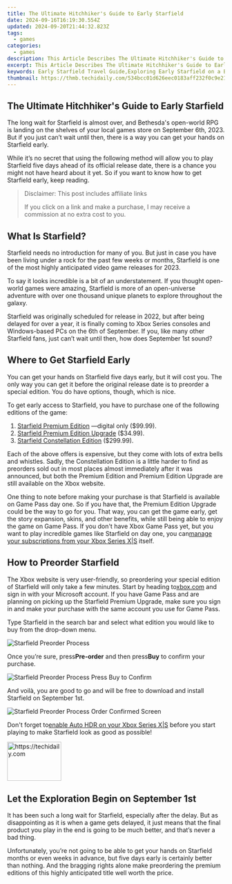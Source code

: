 ```yaml
---
title: The Ultimate Hitchhiker's Guide to Early Starfield
date: 2024-09-16T16:19:30.554Z
updated: 2024-09-20T21:44:32.823Z
tags:
  - games
categories:
  - games
description: This Article Describes The Ultimate Hitchhiker's Guide to Early Starfield
excerpt: This Article Describes The Ultimate Hitchhiker's Guide to Early Starfield
keywords: Early Starfield Travel Guide,Exploring Early Starfield on a Budget,Hitchhiking Tips for Space Adventurers,Early Starfield Hitchhiker's Experience,Ultimate Guide,Hitchhiking Strategies for Early Starfield Fans,Beginner's Hitchhiking in Sci-Fi Settings
thumbnail: https://thmb.techidaily.com/534bcc01d626eec0183aff232f0c9e211e75d3b58d6731fdc6da8a1b96d39a6c.jpg
---
```


## The Ultimate Hitchhiker's Guide to Early Starfield

 The long wait for Starfield is almost over, and Bethesda's open-world RPG is landing on the shelves of your local games store on September 6th, 2023\. But if you just can’t wait until then, there is a way you can get your hands on Starfield early.

 While it’s no secret that using the following method will allow you to play Starfield five days ahead of its official release date, there is a chance you might not have heard about it yet. So if you want to know how to get Starfield early, keep reading.

>  Disclaimer: This post includes affiliate links
>
>  If you click on a link and make a purchase, I may receive a commission at no extra cost to you.
>

## What Is Starfield?

 Starfield needs no introduction for many of you. But just in case you have been living under a rock for the past few weeks or months, Starfield is one of the most highly anticipated video game releases for 2023.

 To say it looks incredible is a bit of an understatement. If you thought open-world games were amazing, Starfield is more of an open-universe adventure with over one thousand unique planets to explore throughout the galaxy.

 Starfield was originally scheduled for release in 2022, but after being delayed for over a year, it is finally coming to Xbox Series consoles and Windows-based PCs on the 6th of September. If you, like many other Starfield fans, just can’t wait until then, how does September 1st sound?

## Where to Get Starfield Early

 You can get your hands on Starfield five days early, but it will cost you. The only way you can get it before the original release date is to preorder a special edition. You do have options, though, which is nice.

 To get early access to Starfield, you have to purchase one of the following editions of the game:

1. [Starfield Premium Edition](https://www.xbox.com/en-US/games/store/starfield-premium-edition/9NLGBHLSWXM8/0017) —digital only ($99.99).
2. [Starfield Premium Edition Upgrade](https://www.xbox.com/en-US/games/store/starfield-premium-edition-upgrade/9PB4ZWV7S2MG/0017) ($34.99).
3. [Starfield Constellation Edition](https://bethesda.net/en/game/starfield/get-starfield) ($299.99).

 Each of the above offers is expensive, but they come with lots of extra bells and whistles. Sadly, the Constellation Edition is a little harder to find as preorders sold out in most places almost immediately after it was announced, but both the Premium Edition and Premium Edition Upgrade are still available on the Xbox website.

 One thing to note before making your purchase is that Starfield is available on Game Pass day one. So if you have that, the Premium Edition Upgrade could be the way to go for you. That way, you can get the game early, get the story expansion, skins, and other benefits, while still being able to enjoy the game on Game Pass. If you don't have Xbox Game Pass yet, but you want to play incredible games like Starfield on day one, you can[manage your subscriptions from your Xbox Series X|S](https://www.makeuseof.com/how-to-manage-xbox-subscriptions-from-xbox-series-x-s/) itself.

## How to Preorder Starfield

 The Xbox website is very user-friendly, so preordering your special edition of Starfield will only take a few minutes. Start by heading to[xbox.com](https://xbox.com/) and sign in with your Microsoft account. If you have Game Pass and are planning on picking up the Starfield Premium Upgrade, make sure you sign in and make your purchase with the same account you use for Game Pass.

 Type Starfield in the search bar and select what edition you would like to buy from the drop-down menu.

![Starfield Preorder Process](https://static1.makeuseofimages.com/wordpress/wp-content/uploads/2023/08/starfield-preorder-process.jpg)

 Once you’re sure, press**Pre-order** and then press**Buy** to confirm your purchase.

![Starfield Preorder Process Press Buy to Confirm](https://static1.makeuseofimages.com/wordpress/wp-content/uploads/2023/08/starfield-preorder-process-press-buy-to-confirm.jpg)

 And voilà, you are good to go and will be free to download and install Starfield on September 1st.

![Starfield Preorder Process Order Confirmed Screen](https://static1.makeuseofimages.com/wordpress/wp-content/uploads/2023/08/starfield-preorder-process-order-confirmed-screen.jpg)

 Don't forget to[enable Auto HDR on your Xbox Series X|S](https://www.makeuseof.com/how-to-enable-or-disable-auto-hdr-on-xbox-series-xs/) before you start playing to make Starfield look as good as possible!

<!-- affiliate ads begin -->
<a href="https://aligracehair.sjv.io/c/5597632/2135351/19272" target="_top" id="2135351">
  <img src="//a.impactradius-go.com/display-ad/19272-2135351" border="0" alt="https://techidaily.com" width="125" height="90"/>
</a>
<img height="0" width="0" src="https://aligracehair.sjv.io/i/5597632/2135351/19272" style="position:absolute;visibility:hidden;" border="0" />
<!-- affiliate ads end -->

## Let the Exploration Begin on September 1st

 It has been such a long wait for Starfield, especially after the delay. But as disappointing as it is when a game gets delayed, it just means that the final product you play in the end is going to be much better, and that’s never a bad thing.

 Unfortunately, you’re not going to be able to get your hands on Starfield months or even weeks in advance, but five days early is certainly better than nothing. And the bragging rights alone make preordering the premium editions of this highly anticipated title well worth the price.

<ins class="adsbygoogle"
     style="display:block"
     data-ad-format="autorelaxed"
     data-ad-client="ca-pub-7571918770474297"
     data-ad-slot="1223367746"></ins>

<ins class="adsbygoogle"
     style="display:block"
     data-ad-client="ca-pub-7571918770474297"
     data-ad-slot="8358498916"
     data-ad-format="auto"
     data-full-width-responsive="true"></ins>



